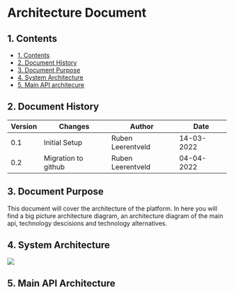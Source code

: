 # Architecture Document

## 1. Contents
- [1. Contents](#1-contents)
- [2. Document History](#2-document-history)
- [3. Document Purpose](#3-document-purpose)
- [4. System Architecture](#4-system-architecture)
- [5. Main API architecure](#5-main-api-architecture)

## 2. Document History
| Version | Changes | Author | Date |
|---------|---------|--------|------|
| 0.1 | Initial Setup | Ruben Leerentveld | 14-03-2022 | 
| 0.2 | Migration to github | Ruben Leerentveld | 04-04-2022|

## 3. Document Purpose
This document will cover the architecture of the platform. In here you will find a big picture architecture diagram, an architecture diagram of the main api, technology descisions and technology alternatives.

## 4. System Architecture

![](//www.plantuml.com/plantuml/png/ROtDQeDG44RtynHVirVeLa98Gw0LAWXr5roCPhJY_P5xnz2-VI-KR1ANt-7CcMDK3hfQGo_wBLPmcxh0JYdEariui4NlxUATEFtINoD8xYlHv5J2mBrWLtsUy5QNEt14LH9LPOPBRLW77op4NHUVx9Os6FByW8-cgGkiKJQDrAeaHXu5NV2pX9OUm7-b4IDZuA70ugFIVIBB3hYKRZ3hp_cKRjyJPCSjzZdkkC0e-fnDhvkfdqKH9TmIeOUDVPQSCojt7AMbexZhQiqV)

## 5. Main API Architecture
